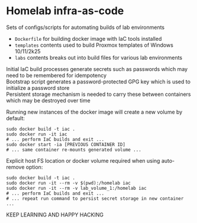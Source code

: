 # Homelab infra-as-code
Sets of configs/scripts for automating builds of lab environments
  *  `Dockerfile` for building docker image with IaC tools installed
  *  `templates` contents used to build Proxmox templates of Windows 10/11/2k25 
  *  `labs` contents breaks out into build files for various lab environments

Initial IaC build processes generate secrets such as passwords which may need to be remembered for idempotency  
Bootstrap script generates a password-protected GPG key which is used to initialize a password store  
Persistent storage mechanism is needed to carry these between containers which may be destroyed over time  

Running new instances of the docker image will create a new volume by default:
```
sudo docker build -t iac .
sudo docker run -it iac
# ... perform IaC builds and exit ...
sudo docker start -ia [PREVIOUS CONTAINER ID]
# ... same container re-mounts generated volume ...
```

Explicit host FS location or docker volume required when using auto-remove option:
```
sudo docker build -t iac .
sudo docker run -it --rm -v $(pwd):/homelab iac
sudo docker run -it --rm -v lab_volume_1:/homelab iac
# ... perform IaC builds and exit ...
# ... repeat run command to persist secret storage in new container ...
```

KEEP LEARNING AND HAPPY HACKING
